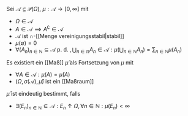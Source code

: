 Sei $\mathcal{A} \subseteq \mathcal{P}(\Omega)$, $\mu : \mathcal{A} \to [0, \infty]$ mit
- $\Omega \in \mathcal{A}$
- $A \in \mathcal{A} \implies A^\complement \in \mathcal{A}$
- $\mathcal{A}$ ist $\cap$-[[Menge vereinigungsstabil|stabil]]
- $\mu(\emptyset) = 0$
- $\forall (A_n)_{n \in \mathbb{N}} \subseteq \mathcal{A} \text{ p. d. }, \bigcup_{n \in \mathbb{n}} A_n \in \mathcal{A} : \mu\left( \bigcup_{n \in \mathbb{N}} A_n \right) = \sum_{n \in \mathbb{N}} \mu(A_n)$

Es existiert ein [[Maß]] $\hat{\mu}$ als Fortsetzung von $\mu$ mit
- $\forall A \in \mathcal{A} : \mu(A) = \hat{\mu}(A)$
- $(\Omega, \sigma(\mathcal{A}), \hat{\mu})$ ist ein [[Maßraum]]

$\hat{\mu}$ ist eindeutig bestimmt, falls
- $\exists (E_n)_{n \in \mathbb{N}} \subseteq \mathcal{A} : E_n \uparrow \Omega, \forall n \in \mathbb{N} : \mu(E_n) \lt \infty$